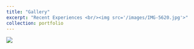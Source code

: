 ```yaml
---
title: "Gallery"
excerpt: "Recent Experiences <br/><img src='/images/IMG-5620.jpg'>"
collection: portfolio
---
```

  <div class="wrapper"> 
<img src="/images/IMG-5620.png">
  </div>

